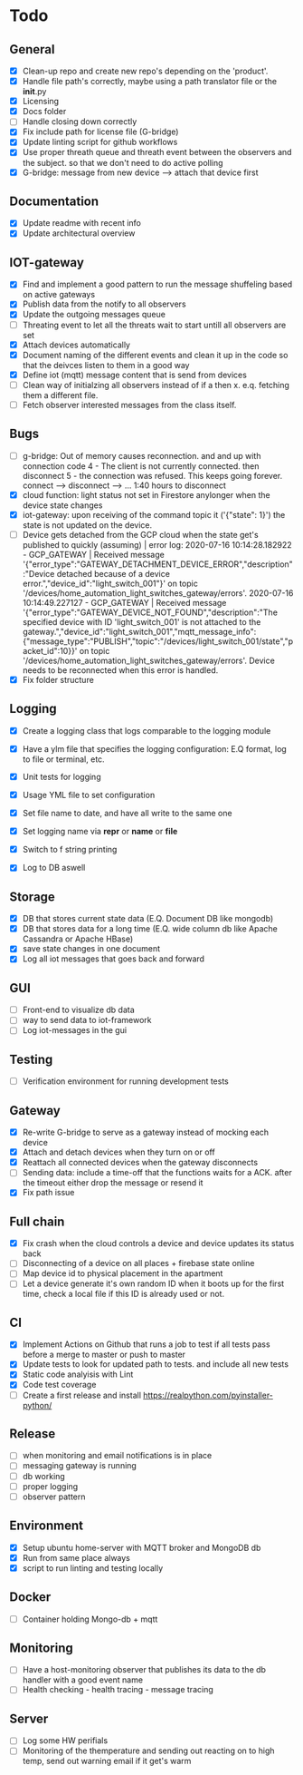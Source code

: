 # Todo

## General
-  [x] Clean-up repo and create new repo's depending on the 'product'.
-  [x] Handle file path's correctly, maybe using a path translator file or the __init__.py
-  [x] Licensing
-  [x] Docs folder
-  [ ] Handle closing down correctly
-  [x] Fix include path for license file (G-bridge)
-  [x] Update linting script for github workflows
-  [x] Use proper threath queue and threath event between the observers and the subject. so that we don't need to do active polling
-  [x] G-bridge: message from new device --> attach that device first

## Documentation
-  [x] Update readme with recent info
-  [x] Update architectural overview

## IOT-gateway
-  [x] Find and implement a good pattern to run the message shuffeling based on active gateways
-  [x] Publish data from the notify to all observers
-  [x] Update the outgoing messages queue
-  [ ] Threating event to let all the threats wait to start untill all observers are set
-  [x] Attach devices automatically
-  [x] Document naming of the different events and clean it up in the code so that the deivces listen to them in a good way
-  [x] Define iot (mqtt) message content that is send from devices
-  [ ] Clean way of initialzing all observers instead of if a then x. e.q. fetching them a different file. 
-  [ ] Fetch observer interested messages from the class itself.

## Bugs
-  [ ] g-bridge: Out of memory causes reconnection. and and up with connection code 4 - The client is not currently 
connected. then disconnect 5 - the connection was refused. This keeps going forever. connect --> disconnect --> ... 1:40 hours to disconnect
-  [x] cloud function: light status not set in Firestore anylonger when the device state changes
-  [x] iot-gateway: upon receiving of the command topic it ('{"state": 1}') the state is not updated on the device.
-  [ ] Device gets detached from the GCP cloud when the state get's published to quickly (assuming) | error log: 
2020-07-16 10:14:28.182922 - GCP_GATEWAY | Received message '{"error_type":"GATEWAY_DETACHMENT_DEVICE_ERROR","description":"Device detached because of a device error.","device_id":"light_switch_001"}' on topic '/devices/home_automation_light_switches_gateway/errors'.
2020-07-16 10:14:49.227127 - GCP_GATEWAY | Received message '{"error_type":"GATEWAY_DEVICE_NOT_FOUND","description":"The specified device with ID 'light_switch_001' is not attached to the gateway.","device_id":"light_switch_001","mqtt_message_info":{"message_type":"PUBLISH","topic":"/devices/light_switch_001/state","packet_id":10}}' on topic '/devices/home_automation_light_switches_gateway/errors'.
Device needs to be reconnected when this error is handled. 
-  [x] Fix folder structure

## Logging
-  [x] Create a logging class that logs comparable to the logging module
-  [x] Have a ylm file that specifies the logging configuration: E.Q format, log to file or terminal, etc. 
-  [x] Unit tests for logging
-  [x] Usage YML file to set configuration
-  [x] Set file name to date, and have all write to the same one
-  [x] Set logging name via __repr__ or __name__ or __file__
-  [x] Switch to f string printing
-  [x] Log to DB aswell


## Storage
-  [x] DB that stores current state data (E.Q. Document DB like mongodb)
-  [x] DB that stores data for a long time (E.Q. wide column db like Apache Cassandra or Apache HBase)
-  [x] save state changes in one document
-  [x] Log all iot messages that goes back and forward

## GUI
-  [ ] Front-end to visualize db data
-  [ ] way to send data to iot-framework
-  [ ] Log iot-messages in the gui

## Testing
-  [ ] Verification environment for running development tests

## Gateway
-  [x] Re-write G-bridge to serve as a gateway instead of mocking each device
-  [x] Attach and detach devices when they turn on or off
-  [x] Reattach all connected devices when the gateway disconnects
-  [ ] Sending data: include a time-off that the functions waits for a ACK. after the timeout either drop the message or resend it  
-  [x] Fix path issue

## Full chain
-  [x] Fix crash when the cloud controls a device and device updates its status back
-  [ ] Disconnecting of a device on all places + firebase state online
-  [ ] Map device id to physical placement in the apartment 
-  [ ] Let a device generate it's own random ID when it boots up for the first time, check a local file if this ID is already used or not.

## CI
-  [x] Implement Actions on Github that runs a job to test if all tests pass before a merge to master or push to master
-  [x] Update tests to look for updated path to tests. and include all new tests
-  [x] Static code analyisis with Lint
-  [x] Code test coverage
-  [ ] Create a first release and install https://realpython.com/pyinstaller-python/

## Release
-  [ ] when monitoring and email notifications is in place
-  [ ] messaging gateway is running
-  [ ] db working 
-  [ ] proper logging
-  [ ] observer pattern

## Environment
-  [x] Setup ubuntu home-server with  MQTT broker and MongoDB db
-  [x] Run from same place always
-  [x] script to run linting and testing locally

## Docker
-  [ ] Container holding Mongo-db + mqtt

## Monitoring
-  [ ] Have a host-monitoring observer that publishes its data to the db handler with a good event name
-  [ ] Health checking - health tracing - message tracing

## Server
-  [ ] Log some HW perifials
-  [ ] Monitoring of the themperature and sending out reacting on to high temp, send out warning email if it get's warm
